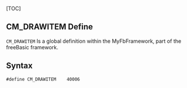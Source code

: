 [TOC]
## CM_DRAWITEM Define

`CM_DRAWITEM` Is a global definition within the MyFbFramework, part of the freeBasic framework.
## Syntax

```freeBasic
#define CM_DRAWITEM    40006
```

